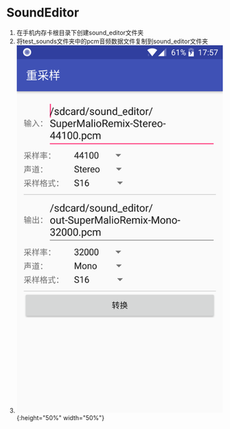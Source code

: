 # SoundEditor

1. 在手机内存卡根目录下创建sound_editor文件夹
2. 将test_sounds文件夹中的pcm音频数据文件复制到sound_editor文件夹
3. ![](https://github.com/LKDont/SoundEditor/blob/master/screenshot/device-2018-02-19-175758.png){:height="50%" width="50%"}